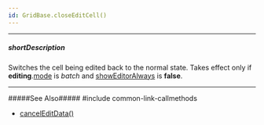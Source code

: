 ```yaml
---
id: GridBase.closeEditCell()
---
```

---
##### shortDescription
Switches the cell being edited back to the normal state. Takes effect only if **editing**.[mode](/api-reference/10%20UI%20Widgets/GridBase/1%20Configuration/editing/mode.md '{basewidgetpath}/Configuration/editing/#mode') is *batch* and [showEditorAlways](/api-reference/_hidden/GridBaseColumn/showEditorAlways.md '{basewidgetpath}/Configuration/columns/#showEditorAlways') is **false**.

---
#####See Also#####
#include common-link-callmethods
- [cancelEditData()](/api-reference/10%20UI%20Widgets/GridBase/3%20Methods/cancelEditData().md '{basewidgetpath}/Methods/#cancelEditData')